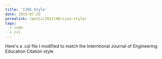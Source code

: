 ```yaml
---
title: 'IJEE Style'
date: 2019-07-25
permalink: /posts/2012/08/ijee-style/
tags:
  - code
  - csl
---
```


Here's a .csl file I modified to match the Interntional Journal of Engineering Education Citation style.
